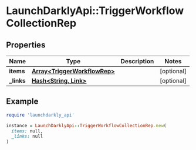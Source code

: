 # LaunchDarklyApi::TriggerWorkflowCollectionRep

## Properties

| Name | Type | Description | Notes |
| ---- | ---- | ----------- | ----- |
| **items** | [**Array&lt;TriggerWorkflowRep&gt;**](TriggerWorkflowRep.md) |  | [optional] |
| **_links** | [**Hash&lt;String, Link&gt;**](Link.md) |  | [optional] |

## Example

```ruby
require 'launchdarkly_api'

instance = LaunchDarklyApi::TriggerWorkflowCollectionRep.new(
  items: null,
  _links: null
)
```

